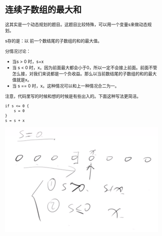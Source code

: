 # 连续子数组的最大和

这其实是一个动态规划的题目。这题目比较特殊，可以用一个变量s来做动态规划。

s存的是：以 前一个数结尾的子数组的和的最大值。

分情况讨论：

- 当s > 0 时，s+x
- 当 s < 0 时，x。因为前面最大都会小于0，所以一定不会接上前面。前面不管怎么接，对我们来说都是一个负收益。那么以当前数结尾的子数组的和的最大值就是x。
- 当 s == 0 时，x。这种情况可以和上一种情况合二为一。

注意，代码里写的时候和想的时候是有些出入的。下面这种写法更简洁。

```
if s <= 0 {
    s = 0
}
s = s + x
```

![](imgs/1.png)
